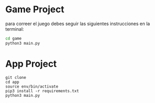 # Game Project

para correer el juego debes seguir las siguientes instrucciones en la terminal:

```sh
cd game
python3 main.py
``` 


# App Project

```
git clone
cd app
source env/bin/activate
pip3 install -r requirements.txt
python3 main.py
```